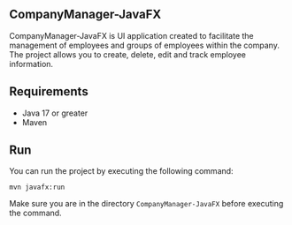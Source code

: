 ## CompanyManager-JavaFX

CompanyManager-JavaFX is UI application created to facilitate the management of employees and groups of employees within the company. The project allows you to create, delete, edit and track employee information.

## Requirements

- Java 17 or greater
- Maven

## Run

You can run the project by executing the following command:

```
mvn javafx:run
```

Make sure you are in the directory `CompanyManager-JavaFX` before executing the command.
